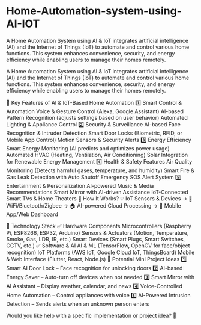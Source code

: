 # Home-Automation-system-using-AI-IOT
A Home Automation System using AI &amp; IoT integrates artificial intelligence (AI) and the Internet of Things (IoT) to automate and control various home functions. This system enhances convenience, security, and energy efficiency while enabling users to manage their homes remotely.

A Home Automation System using AI & IoT integrates artificial intelligence (AI) and the Internet of Things (IoT) to automate and control various home functions. This system enhances convenience, security, and energy efficiency while enabling users to manage their homes remotely.

🔹 Key Features of AI & IoT-Based Home Automation
1️⃣ Smart Control & Automation
Voice & Gesture Control (Alexa, Google Assistant)
AI-based Pattern Recognition (adjusts settings based on user behavior)
Automated Lighting & Appliance Control
2️⃣ Security & Surveillance
AI-based Face Recognition & Intruder Detection
Smart Door Locks (Biometric, RFID, or Mobile App Control)
Motion Sensors & Security Alerts
3️⃣ Energy Efficiency
Smart Energy Monitoring (AI predicts and optimizes power usage)
Automated HVAC (Heating, Ventilation, Air Conditioning)
Solar Integration for Renewable Energy Management
4️⃣ Health & Safety Features
Air Quality Monitoring (Detects harmful gases, temperature, and humidity)
Smart Fire & Gas Leak Detection with Auto Shutoff
Emergency SOS Alert System
5️⃣ Entertainment & Personalization
AI-powered Music & Media Recommendations
Smart Mirror with AI-driven Assistance
IoT-Connected Smart TVs & Home Theaters
🔹 How It Works?
💡 IoT Sensors & Devices → 📡 WiFi/Bluetooth/Zigbee → 🏠 AI-powered Cloud Processing → 📱 Mobile App/Web Dashboard

🔹 Technology Stack
✅ Hardware Components
Microcontrollers (Raspberry Pi, ESP8266, ESP32, Arduino)
Sensors & Actuators (Motion, Temperature, Smoke, Gas, LDR, IR, etc.)
Smart Devices (Smart Plugs, Smart Switches, CCTV, etc.)
✅ Software & AI
AI & ML (TensorFlow, OpenCV for face/object recognition)
IoT Platforms (AWS IoT, Google Cloud IoT, ThingsBoard)
Mobile & Web Interface (Flutter, React, Node.js)
🔹 Potential Mini Project Ideas
1️⃣ Smart AI Door Lock – Face recognition for unlocking doors
2️⃣ AI-based Energy Saver – Auto-turn off devices when not needed
3️⃣ Smart Mirror with AI Assistant – Display weather, calendar, and news
4️⃣ Voice-Controlled Home Automation – Control appliances with voice
5️⃣ AI-Powered Intrusion Detection – Sends alerts when an unknown person enters

Would you like help with a specific implementation or project idea? 🚀
